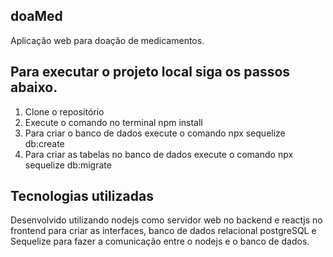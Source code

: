 ## doaMed
Aplicação web para doação de medicamentos.

## Para executar o projeto local siga os passos abaixo.
1. Clone o repositório
2. Execute o comando no terminal npm install
3. Para criar o banco de dados execute o comando npx sequelize db:create
4. Para criar as tabelas no banco de dados execute o comando npx sequelize db:migrate

## Tecnologias utilizadas
Desenvolvido utilizando nodejs como servidor web no backend e reactjs no frontend para criar as interfaces, banco de dados relacional postgreSQL e Sequelize para fazer a comunicação entre o nodejs e o banco de dados.


